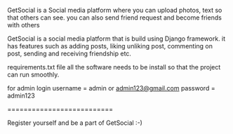 
GetSocial is a Social media platform where you can upload photos, text so that others can see. you can also send friend request and become friends with others

GetSocial is a social media platform that is build using Django framework. it has features such as adding posts, liking unliking post, commenting on post, sending and receiving friendship etc.

requirements.txt file all the software needs to be install so that the project can run smoothly.

for admin login
username = admin or admin123@gmail.com password = admin123

==========================

Register yourself and be a part of GetSocial :-)
